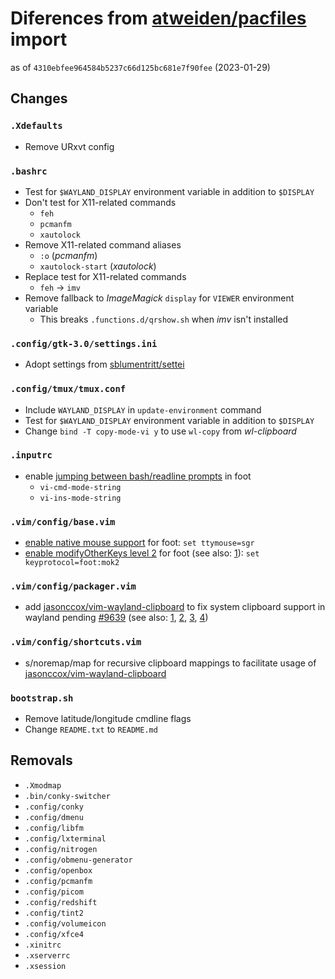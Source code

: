 # Diferences from [atweiden/pacfiles][atweiden/pacfiles] import

as of `4310ebfee964584b5237c66d125bc681e7f90fee` (2023-01-29)

## Changes

### `.Xdefaults`

- Remove URxvt config

### `.bashrc`

- Test for `$WAYLAND_DISPLAY` environment variable in addition to
  `$DISPLAY`
- Don't test for X11-related commands
  - `feh`
  - `pcmanfm`
  - `xautolock`
- Remove X11-related command aliases
  - `:o` (*pcmanfm*)
  - `xautolock-start` (*xautolock*)
- Replace test for X11-related commands
  - `feh` → `imv`
- Remove fallback to *ImageMagick* `display` for `VIEWER` environment
  variable
  - This breaks `.functions.d/qrshow.sh` when *imv* isn't installed

### `.config/gtk-3.0/settings.ini`

- Adopt settings from [sblumentritt/settei][sblumentritt/settei]

### `.config/tmux/tmux.conf`

- Include `WAYLAND_DISPLAY` in `update-environment` command
- Test for `$WAYLAND_DISPLAY` environment variable in addition to
  `$DISPLAY`
- Change `bind -T copy-mode-vi y` to use `wl-copy` from *wl-clipboard*

### `.inputrc`

- enable [jumping between bash/readline prompts][foot prompt jumping]
  in foot
  - `vi-cmd-mode-string`
  - `vi-ins-mode-string`

### `.vim/config/base.vim`

- [enable native mouse support][enable native mouse support] for foot:
  `set ttymouse=sgr`
- [enable modifyOtherKeys level 2][enable modifyOtherKeys level 2]
  for foot (see also: [1][foot wiki ctrl+key breaks input in vim]):
  `set keyprotocol=foot:mok2`

### `.vim/config/packager.vim`

- add [jasonccox/vim-wayland-clipboard][jasonccox/vim-wayland-clipboard]
  to fix system clipboard support in wayland pending [#9639][#9639]
  (see also: [1][vim wayland clipboard i], [2][vim wayland clipboard ii],
  [3][vim wayland clipboard iii], [4][vim wayland clipboard iv])

### `.vim/config/shortcuts.vim`

- s/noremap/map for recursive clipboard mappings to facilitate usage of
  [jasonccox/vim-wayland-clipboard][jasonccox/vim-wayland-clipboard]

### `bootstrap.sh`

- Remove latitude/longitude cmdline flags
- Change `README.txt` to `README.md`

## Removals

- `.Xmodmap`
- `.bin/conky-switcher`
- `.config/conky`
- `.config/dmenu`
- `.config/libfm`
- `.config/lxterminal`
- `.config/nitrogen`
- `.config/obmenu-generator`
- `.config/openbox`
- `.config/pcmanfm`
- `.config/picom`
- `.config/redshift`
- `.config/tint2`
- `.config/volumeicon`
- `.config/xfce4`
- `.xinitrc`
- `.xserverrc`
- `.xsession`


[atweiden/pacfiles]: https://github.com/atweiden/pacfiles
[sblumentritt/settei]: https://github.com/sblumentritt/settei
[foot prompt jumping]: https://codeberg.org/dnkl/foot/wiki#gnu-readline
[jasonccox/vim-wayland-clipboard]: https://github.com/jasonccox/vim-wayland-clipboard
[#9639]: https://github.com/vim/vim/pull/9639
[vim wayland clipboard i]: https://stackoverflow.com/questions/61379318/how-to-copy-from-vim-to-system-clipboard-using-wayland-and-without-compiled-vim/68598033#68598033
[vim wayland clipboard ii]: https://github.com/habamax/.vim/blob/master/plugin/wl_clipboard.vim
[vim wayland clipboard iii]: https://vi.stackexchange.com/questions/24792/how-to-automatically-perform-a-command-after-yanking-text-vim-wayland-clipboard/24798#24798
[vim wayland clipboard iv]: https://vi.stackexchange.com/questions/33138/how-to-copy-contents-of-wl-clipboard-into-a-vim-register
[enable native mouse support]: https://codeberg.org/dnkl/foot/wiki#vim
[enable modifyOtherKeys level 2]: https://github.com/vim/vim/issues/9014#issuecomment-1407471293
[foot wiki ctrl+key breaks input in vim]: https://codeberg.org/dnkl/foot/wiki#ctrl-key-breaks-input-in-vim
